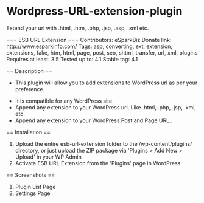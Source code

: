 Wordpress-URL-extension-plugin
==============================

Extend your url with .html, .htm, .php, .jsp, .asp, .xml etc. 

=== ESB URL Extension ===
Contributors: eSparkBiz
Donate link: http://www.esparkinfo.com/
Tags: asp, converting, ext, extension, extensions, fake, htm, html, page, post, seo, shtml, transfer, url, xml, plugins
Requires at least: 3.5
Tested up to: 4.1
Stable tag: 4.1                     

== Description ==

*	This plugin will allow you to add extensions to WordPress url as per your preference. 

- It is compatible for any WordPress site.
- Append any extension to your WordPress url. Like .html, .php, .jsp, .xml, etc.
- Append any extension to your WordPress Post and Page URL..

== Installation ==

1. Upload the entire esb-url-extension folder to the /wp-content/plugins/ directory, or just upload the ZIP package via 'Plugins > Add New > Upload' in your WP Admin
2. Activate ESB URL Extension from the 'Plugins' page in WordPress

== Screenshots ==

1. Plugin List Page
2. Settings Page
